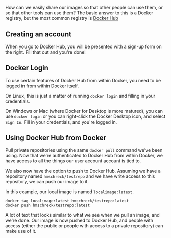 How can we easily share our images so that other people can use them, or so that other tools can use them?  The
basic answer to this is a Docker registry, but the most common registry is [Docker Hub](https://hub.docker.com)

## Creating an account
When you go to Docker Hub, you will be presented with a sign-up form on the right.  Fill that out and you're done!

## Docker Login
To use certain features of Docker Hub from within Docker, you need to be logged in from within Docker itself.

On Linux, this is just a matter of running `docker login` and filling in your credentials.

On Windows or Mac (where Docker for Desktop is more matured), you can use `docker login` or you can right-click the
Docker Desktop icon, and select `Sign In`.  Fill in your credentials, and you're logged in.

## Using Docker Hub from Docker
Pull private repositories using the same `docker pull` command we've been using.  Now that we're authenticated to
Docker Hub from within Docker, we have access to all the things our user account account is tied to.

We also now have the option to push to Docker Hub.  Assuming we have a repository named `hmschreck/testrepo` and we
have write access to this repository, we can push our image to it.

In this example, our local image is named `localimage:latest`.

```
docker tag localimage:latest hmschreck/testrepo:latest
docker push hmschreck/testrepo:latest
```

A lot of text that looks similar to what we see when we pull an image, and we're done. Our image is now pushed to Docker
Hub, and people with access (either the public or people with access to a private repository) can make use of it.

